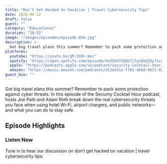 ```yaml
---
title: "Don’t Get Hacked on Vacation | Travel Cybersecurity Tips"
date: 2025-05-12
draft: false
guest: ""
category: "Educational"
duration: "28:52"
image: "/images/episodes/episode-054.jpg"
description: >-
  Got big travel plans this summer? Remember to pack some protection against cyber threats. In this episode of the Security Cocktail Hour podcast, hosts Joe Patti and Adam Roth break down the real cybersecurity threats you face when using hotel Wi-Fi, airport chargers, and public networks—and what you can do to stay safe.
platforms:
  youtube: "https://youtu.be/qM-IX0n-Wvc"
  spotify: "https://open.spotify.com/episode/4sO5XhTGQ8G7jTyuDbd2Dy?si=13be2857f7484763"
  apple: "https://podcasts.apple.com/us/podcast/security-cocktail-hour/id1679376200?i=1000708126901"
  amazon: "https://music.amazon.com/podcasts/d11e431a-f7b1-4bb0-8671-024afce9ade6/security-cocktail-hour"
guest_bio: ""
---
```


Got big travel plans this summer? Remember to pack some protection against cyber threats. In this episode of the Security Cocktail Hour podcast, hosts Joe Patti and Adam Roth break down the real cybersecurity threats you face when using hotel Wi-Fi, airport chargers, and public networks—and what you can do to stay safe.

## Episode Highlights

### Listen Now

Tune in to hear our discussion on don’t get hacked on vacation | travel cybersecurity tips.